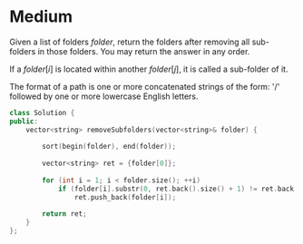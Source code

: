 # Medium

Given a list of folders $folder$, return the folders after removing all sub-folders in those folders. You may return the answer in any order.

If a $folder[i]$ is located within another $folder[j]$, it is called a sub-folder of it.

The format of a path is one or more concatenated strings of the form: '/' followed by one or more lowercase English letters.

```cpp
class Solution {
public:
    vector<string> removeSubfolders(vector<string>& folder) {
        
        sort(begin(folder), end(folder));
        
        vector<string> ret = {folder[0]};
        
        for (int i = 1; i < folder.size(); ++i)
            if (folder[i].substr(0, ret.back().size() + 1) != ret.back() + "/")
                ret.push_back(folder[i]);
        
        return ret;
    }
};
```
